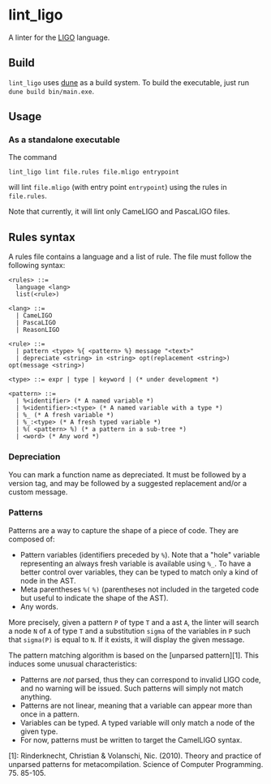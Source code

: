# lint_ligo

A linter for the [LIGO](https://ligolang.org/) language.

## Build

`lint_ligo` uses [dune](https://github.com/ocaml/dune) as a build system.
To build the executable, just run `dune build bin/main.exe`.

## Usage

### As a standalone executable

The command

```
lint_ligo lint file.rules file.mligo entrypoint
```

will lint `file.mligo` (with entry point `entrypoint`) using the rules in `file.rules`.

Note that currently, it will lint only CameLIGO and PascaLIGO files.

## Rules syntax

A rules file contains a language and a list of rule. The file must follow the following syntax:

```
<rules> ::=
  language <lang>
  list(<rule>)

<lang> ::=
  | CameLIGO
  | PascaLIGO
  | ReasonLIGO

<rule> ::=
  | pattern <type> %{ <pattern> %} message "<text>"
  | depreciate <string> in <string> opt(replacement <string>) opt(message <string>)

<type> ::= expr | type | keyword | (* under development *)

<pattern> ::=
  | %<identifier> (* A named variable *)
  | %<identifier>:<type> (* A named variable with a type *)
  | %_ (* A fresh variable *)
  | %_:<type> (* A fresh typed variable *)
  | %( <pattern> %) (* a pattern in a sub-tree *)
  | <word> (* Any word *)
```
### Depreciation

You can mark a function name as depreciated. It must be followed by a version tag, and may be followed by a suggested replacement and/or a custom message.

### Patterns

Patterns are a way to capture the shape of a piece of code. They are composed of:
* Pattern variables (identifiers preceded by `%`). Note that a "hole" variable representing an always fresh variable is available using `%_`.
To have a better control over variables, they can be typed to match only a kind of node in the AST.
* Meta parentheses `%(` `%)` (parentheses not included in the targeted code but useful to indicate the shape of the AST).
* Any words.

More precisely, given a pattern `P` of type `T` and a ast `A`, the linter will search a node `N` of `A` of type  `T` and a substitution `sigma` of the variables in `P` such that `sigma(P)` is equal to `N`. If it exists, it will display the given message.

The pattern matching algorithm is based on the [unparsed pattern][1]. This induces some unusual characteristics:

* Patterns are _not_ parsed, thus they can correspond to invalid LIGO code, and no warning will be issued. Such patterns will simply not match anything.
* Patterns are not linear, meaning that a variable can appear more than once in a pattern.
* Variables can be typed. A typed variable will only match a node of the given type.
* For now, patterns must be written to target the CamelLIGO syntax.

[1]: Rinderknecht, Christian & Volanschi, Nic. (2010). Theory and practice of unparsed patterns for metacompilation. Science of Computer Programming. 75. 85-105.
